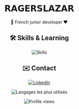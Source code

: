<div align="center">

# 𝗥𝗔𝗚𝗘𝗥𝗦𝗟𝗔𝗭𝗔𝗥
🚀 French junior developer ❤️

## 🛠 Skills & Learning

![Skills](https://skillicons.dev/icons?i=html,css,php,js,py,java,nodejs,flask,bootstrap,postgresql,mysql,git,github,docker,vscode,idea,pycharm,phpstorm,linux,windows)


## ✉️ Contact

[![LinkedIn](https://img.shields.io/badge/linkedin-0A66C2?style=for-the-badge&logo=linkedin&logoColor=white)](https://www.linkedin.com/in/lazar-la2103/)


![Langages les plus utilisés](https://github-readme-stats.vercel.app/api/top-langs/?username=ragerslazar&layout=compact&hide_title=false)

![Profile views](https://komarev.com/ghpvc/?username=ragerslazar&style=for-the-badge&color=brightgreen)

</div>
